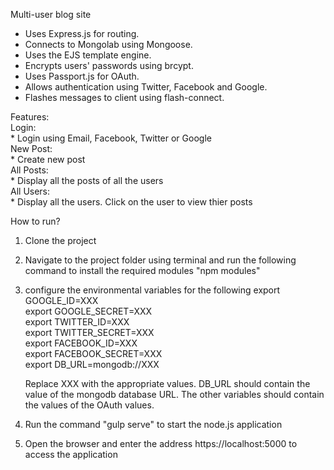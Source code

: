 Multi-user blog site

* Uses Express.js for routing.
* Connects to Mongolab using Mongoose.
* Uses the EJS template engine.
* Encrypts users' passwords using brcypt.
* Uses Passport.js for OAuth.
* Allows authentication using Twitter, Facebook and Google.
* Flashes messages to client using flash-connect.

Features: <br />
    Login: <br />
        * Login using Email, Facebook, Twitter or Google <br />
    New Post: <br />
        * Create new post <br />
    All Posts: <br />
        * Display all the posts of all the users <br />
    All Users: <br />
        * Display all the users. Click on the user to view thier posts <br />

How to run? <br />

1. Clone the project
2. Navigate to the project folder using terminal and run the following command to install the required modules "npm modules"
3. configure the environmental variables for the following
    export GOOGLE_ID=XXX <br />
    export GOOGLE_SECRET=XXX <br />
    export TWITTER_ID=XXX <br />
    export TWITTER_SECRET=XXX <br />
    export FACEBOOK_ID=XXX <br />
    export FACEBOOK_SECRET=XXX <br />
    export DB_URL=mongodb://XXX <br />
    
    Replace XXX with the appropriate values. DB_URL should contain the value of the mongodb database URL. The other variables should contain the values of the OAuth values.
4. Run the command "gulp serve" to start the node.js application
5. Open the browser and enter the address https://localhost:5000 to access the application


